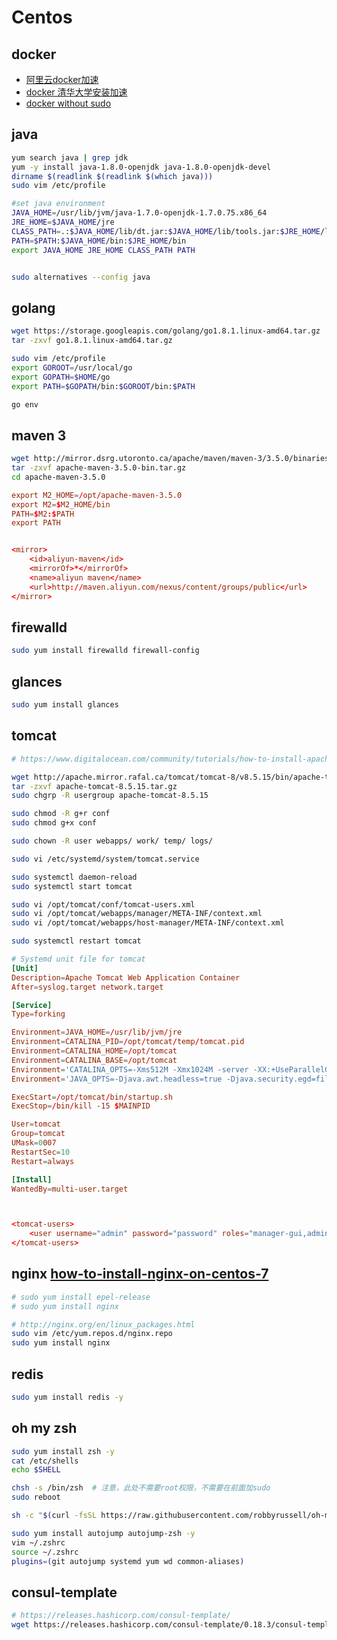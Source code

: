 # Centos

## docker

* [阿里云docker加速](https://yq.aliyun.com/articles/29941)
* [docker 清华大学安装加速](https://mirrors.tuna.tsinghua.edu.cn/help/docker/)
* [docker without sudo](https://www.digitalocean.com/community/tutorials/how-to-install-and-use-docker-on-centos-7)

## java

```bash
yum search java | grep jdk
yum -y install java-1.8.0-openjdk java-1.8.0-openjdk-devel
dirname $(readlink $(readlink $(which java)))
sudo vim /etc/profile

#set java environment
JAVA_HOME=/usr/lib/jvm/java-1.7.0-openjdk-1.7.0.75.x86_64
JRE_HOME=$JAVA_HOME/jre
CLASS_PATH=.:$JAVA_HOME/lib/dt.jar:$JAVA_HOME/lib/tools.jar:$JRE_HOME/lib
PATH=$PATH:$JAVA_HOME/bin:$JRE_HOME/bin
export JAVA_HOME JRE_HOME CLASS_PATH PATH


sudo alternatives --config java
```

## golang

```bash
wget https://storage.googleapis.com/golang/go1.8.1.linux-amd64.tar.gz
tar -zxvf go1.8.1.linux-amd64.tar.gz

sudo vim /etc/profile
export GOROOT=/usr/local/go
export GOPATH=$HOME/go
export PATH=$GOPATH/bin:$GOROOT/bin:$PATH

go env
```


## maven 3


```bash
wget http://mirror.dsrg.utoronto.ca/apache/maven/maven-3/3.5.0/binaries/apache-maven-3.5.0-bin.tar.gz
tar -zxvf apache-maven-3.5.0-bin.tar.gz
cd apache-maven-3.5.0
```


```conf
export M2_HOME=/opt/apache-maven-3.5.0
export M2=$M2_HOME/bin
PATH=$M2:$PATH
export PATH


<mirror>
	<id>aliyun-maven</id>
	<mirrorOf>*</mirrorOf>
	<name>aliyun maven</name>
	<url>http://maven.aliyun.com/nexus/content/groups/public</url>
</mirror>
```

## firewalld

```bash
sudo yum install firewalld firewall-config
```

## glances

```bash
sudo yum install glances
```

## tomcat

```bash
# https://www.digitalocean.com/community/tutorials/how-to-install-apache-tomcat-8-on-centos-7

wget http://apache.mirror.rafal.ca/tomcat/tomcat-8/v8.5.15/bin/apache-tomcat-8.5.15.tar.gz
tar -zxvf apache-tomcat-8.5.15.tar.gz
sudo chgrp -R usergroup apache-tomcat-8.5.15

sudo chmod -R g+r conf
sudo chmod g+x conf

sudo chown -R user webapps/ work/ temp/ logs/

sudo vi /etc/systemd/system/tomcat.service

sudo systemctl daemon-reload
sudo systemctl start tomcat

sudo vi /opt/tomcat/conf/tomcat-users.xml
sudo vi /opt/tomcat/webapps/manager/META-INF/context.xml
sudo vi /opt/tomcat/webapps/host-manager/META-INF/context.xml

sudo systemctl restart tomcat
```

```conf
# Systemd unit file for tomcat
[Unit]
Description=Apache Tomcat Web Application Container
After=syslog.target network.target

[Service]
Type=forking

Environment=JAVA_HOME=/usr/lib/jvm/jre
Environment=CATALINA_PID=/opt/tomcat/temp/tomcat.pid
Environment=CATALINA_HOME=/opt/tomcat
Environment=CATALINA_BASE=/opt/tomcat
Environment='CATALINA_OPTS=-Xms512M -Xmx1024M -server -XX:+UseParallelGC'
Environment='JAVA_OPTS=-Djava.awt.headless=true -Djava.security.egd=file:/dev/./urandom'

ExecStart=/opt/tomcat/bin/startup.sh
ExecStop=/bin/kill -15 $MAINPID

User=tomcat
Group=tomcat
UMask=0007
RestartSec=10
Restart=always

[Install]
WantedBy=multi-user.target



<tomcat-users>
    <user username="admin" password="password" roles="manager-gui,admin-gui"/>
</tomcat-users>
```

## nginx [how-to-install-nginx-on-centos-7](https://www.digitalocean.com/community/tutorials/how-to-install-nginx-on-centos-7)

```bash
# sudo yum install epel-release
# sudo yum install nginx

# http://nginx.org/en/linux_packages.html
sudo vim /etc/yum.repos.d/nginx.repo
sudo yum install nginx
```

## redis

```bash
sudo yum install redis -y
```

## oh my zsh

```bash
sudo yum install zsh -y
cat /etc/shells
echo $SHELL

chsh -s /bin/zsh  # 注意，此处不需要root权限，不需要在前面加sudo
sudo reboot

sh -c "$(curl -fsSL https://raw.githubusercontent.com/robbyrussell/oh-my-zsh/master/tools/install.sh)"

sudo yum install autojump autojump-zsh -y
vim ~/.zshrc
source ~/.zshrc
plugins=(git autojump systemd yum wd common-aliases)
```

## consul-template

```bash
# https://releases.hashicorp.com/consul-template/
wget https://releases.hashicorp.com/consul-template/0.18.3/consul-template_0.18.3_linux_amd64.tgz
```
